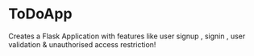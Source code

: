 # ToDoApp

Creates a Flask Application with features like user signup , signin , user validation & unauthorised access restriction!
